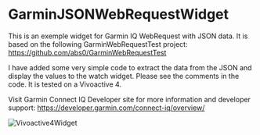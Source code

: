 # GarminJSONWebRequestWidget
This is an exemple widget for Garmin IQ WebRequest with JSON data. It is based on the following GarminWebRequestTest project:
https://github.com/abs0/GarminWebRequestTest

I have added some very simple code to extract the data from the JSON and display the values to the watch widget. Please see the comments in the code.
It is tested on a Vivoactive 4. 

Visit Garmin Connect IQ Developer site for more information and developer support:
https://developer.garmin.com/connect-iq/overview/

![Vivoactive4Widget](https://user-images.githubusercontent.com/35871385/126353970-0c418d32-523b-427c-ac41-baafd3080002.jpg)
